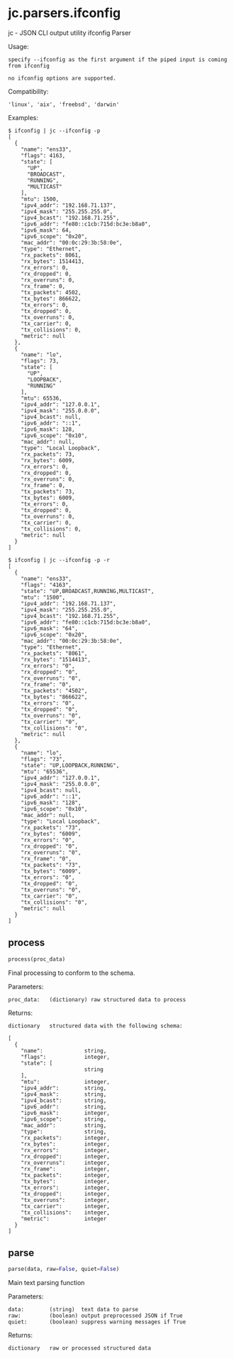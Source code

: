 # jc.parsers.ifconfig
jc - JSON CLI output utility ifconfig Parser

Usage:

    specify --ifconfig as the first argument if the piped input is coming from ifconfig

    no ifconfig options are supported.

Compatibility:

    'linux', 'aix', 'freebsd', 'darwin'

Examples:

    $ ifconfig | jc --ifconfig -p
    [
      {
        "name": "ens33",
        "flags": 4163,
        "state": [
          "UP",
          "BROADCAST",
          "RUNNING",
          "MULTICAST"
        ],
        "mtu": 1500,
        "ipv4_addr": "192.168.71.137",
        "ipv4_mask": "255.255.255.0",
        "ipv4_bcast": "192.168.71.255",
        "ipv6_addr": "fe80::c1cb:715d:bc3e:b8a0",
        "ipv6_mask": 64,
        "ipv6_scope": "0x20",
        "mac_addr": "00:0c:29:3b:58:0e",
        "type": "Ethernet",
        "rx_packets": 8061,
        "rx_bytes": 1514413,
        "rx_errors": 0,
        "rx_dropped": 0,
        "rx_overruns": 0,
        "rx_frame": 0,
        "tx_packets": 4502,
        "tx_bytes": 866622,
        "tx_errors": 0,
        "tx_dropped": 0,
        "tx_overruns": 0,
        "tx_carrier": 0,
        "tx_collisions": 0,
        "metric": null
      },
      {
        "name": "lo",
        "flags": 73,
        "state": [
          "UP",
          "LOOPBACK",
          "RUNNING"
        ],
        "mtu": 65536,
        "ipv4_addr": "127.0.0.1",
        "ipv4_mask": "255.0.0.0",
        "ipv4_bcast": null,
        "ipv6_addr": "::1",
        "ipv6_mask": 128,
        "ipv6_scope": "0x10",
        "mac_addr": null,
        "type": "Local Loopback",
        "rx_packets": 73,
        "rx_bytes": 6009,
        "rx_errors": 0,
        "rx_dropped": 0,
        "rx_overruns": 0,
        "rx_frame": 0,
        "tx_packets": 73,
        "tx_bytes": 6009,
        "tx_errors": 0,
        "tx_dropped": 0,
        "tx_overruns": 0,
        "tx_carrier": 0,
        "tx_collisions": 0,
        "metric": null
      }
    ]

    $ ifconfig | jc --ifconfig -p -r
    [
      {
        "name": "ens33",
        "flags": "4163",
        "state": "UP,BROADCAST,RUNNING,MULTICAST",
        "mtu": "1500",
        "ipv4_addr": "192.168.71.137",
        "ipv4_mask": "255.255.255.0",
        "ipv4_bcast": "192.168.71.255",
        "ipv6_addr": "fe80::c1cb:715d:bc3e:b8a0",
        "ipv6_mask": "64",
        "ipv6_scope": "0x20",
        "mac_addr": "00:0c:29:3b:58:0e",
        "type": "Ethernet",
        "rx_packets": "8061",
        "rx_bytes": "1514413",
        "rx_errors": "0",
        "rx_dropped": "0",
        "rx_overruns": "0",
        "rx_frame": "0",
        "tx_packets": "4502",
        "tx_bytes": "866622",
        "tx_errors": "0",
        "tx_dropped": "0",
        "tx_overruns": "0",
        "tx_carrier": "0",
        "tx_collisions": "0",
        "metric": null
      },
      {
        "name": "lo",
        "flags": "73",
        "state": "UP,LOOPBACK,RUNNING",
        "mtu": "65536",
        "ipv4_addr": "127.0.0.1",
        "ipv4_mask": "255.0.0.0",
        "ipv4_bcast": null,
        "ipv6_addr": "::1",
        "ipv6_mask": "128",
        "ipv6_scope": "0x10",
        "mac_addr": null,
        "type": "Local Loopback",
        "rx_packets": "73",
        "rx_bytes": "6009",
        "rx_errors": "0",
        "rx_dropped": "0",
        "rx_overruns": "0",
        "rx_frame": "0",
        "tx_packets": "73",
        "tx_bytes": "6009",
        "tx_errors": "0",
        "tx_dropped": "0",
        "tx_overruns": "0",
        "tx_carrier": "0",
        "tx_collisions": "0",
        "metric": null
      }
    ]

## process
```python
process(proc_data)
```

Final processing to conform to the schema.

Parameters:

    proc_data:   (dictionary) raw structured data to process

Returns:

    dictionary   structured data with the following schema:

    [
      {
        "name":             string,
        "flags":            integer,
        "state": [
                            string
        ],
        "mtu":              integer,
        "ipv4_addr":        string,
        "ipv4_mask":        string,
        "ipv4_bcast":       string,
        "ipv6_addr":        string,
        "ipv6_mask":        integer,
        "ipv6_scope":       string,
        "mac_addr":         string,
        "type":             string,
        "rx_packets":       integer,
        "rx_bytes":         integer,
        "rx_errors":        integer,
        "rx_dropped":       integer,
        "rx_overruns":      integer,
        "rx_frame":         integer,
        "tx_packets":       integer,
        "tx_bytes":         integer,
        "tx_errors":        integer,
        "tx_dropped":       integer,
        "tx_overruns":      integer,
        "tx_carrier":       integer,
        "tx_collisions":    integer,
        "metric":           integer
      }
    ]

## parse
```python
parse(data, raw=False, quiet=False)
```

Main text parsing function

Parameters:

    data:        (string)  text data to parse
    raw:         (boolean) output preprocessed JSON if True
    quiet:       (boolean) suppress warning messages if True

Returns:

    dictionary   raw or processed structured data


